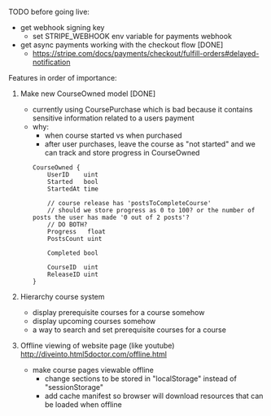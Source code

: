 TODO before going live:
- get webhook signing key
    - set STRIPE_WEBHOOK env variable for payments webhook
- get async payments working with the checkout flow [DONE]
    - https://stripe.com/docs/payments/checkout/fulfill-orders#delayed-notification
 
Features in order of importance:
1. Make new CourseOwned model [DONE]
    - currently using CoursePurchase which is bad because it contains sensitive information related to a users payment
    - why:
        - when course started vs when purchased
        - after user purchases, leave the course as "not started" and we can track and store progress in CourseOwned
        ```
        CourseOwned {
            UserID    uint
            Started   bool
            StartedAt time
            
            // course release has 'postsToCompleteCourse'
            // should we store progress as 0 to 100? or the number of posts the user has made '0 out of 2 posts'?
            // DO BOTH?
            Progress   float
            PostsCount uint

            Completed bool
            
            CourseID  uint
            ReleaseID uint
        }
        ```

2. Hierarchy course system
    - display prerequisite courses for a course somehow
    - display upcoming courses somehow
    - a way to search and set prerequisite courses for a course

3. Offline viewing of website page (like youtube)
http://diveinto.html5doctor.com/offline.html
    - make course pages viewable offline
        - change sections to be stored in "localStorage" instead of "sessionStorage"
        - add cache manifest so browser will download resources that can be loaded when offline